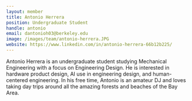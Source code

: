 ```yaml
---
layout: member
title: Antonio Herrera
position: Undergraduate Student
handle: antonio
email: dantonioh03@berkeley.edu
image: /images/team/antonio-herrera.JPG
website: https://www.linkedin.com/in/antonio-herrera-66b12b225/
---
```


Antonio Herrera is an undergraduate student studying Mechanical Engineering with a focus on Engineering Design. He is interested in hardware product design, AI use in engineering design, and human-centered engineering. In his free time, Antonio is an amateur DJ and loves taking day trips around all the amazing forests and beaches of the Bay Area.
